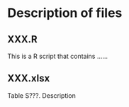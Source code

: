 # Description of files

## XXX.R
This is a R script that contains ......

## XXX.xlsx
Table S???.
Description





